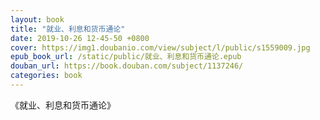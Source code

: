 ```yaml
---
layout: book
title: "就业、利息和货币通论"
date: 2019-10-26 12-45-50 +0800
cover: https://img1.doubanio.com/view/subject/l/public/s1559009.jpg
epub_book_url: /static/public/就业、利息和货币通论.epub
douban_url: https://book.douban.com/subject/1137246/
categories: book
---
```


《就业、利息和货币通论》